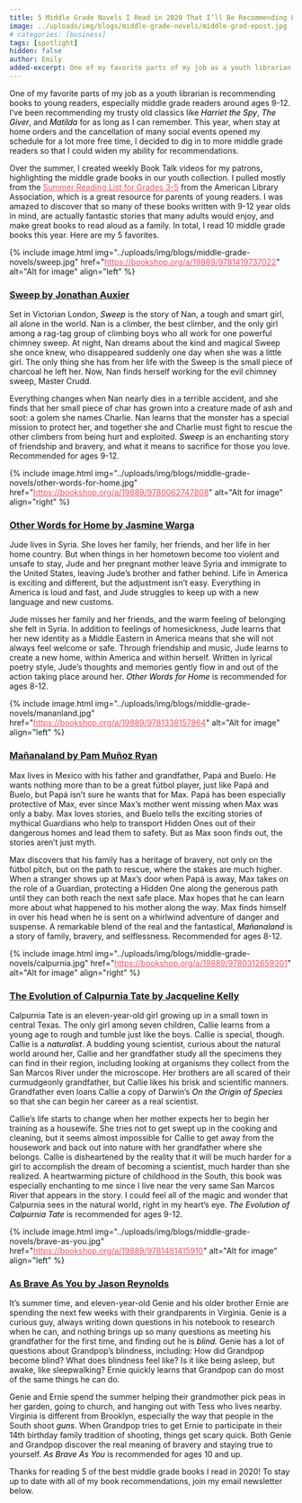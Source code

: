```yaml
---
title: 5 Middle Grade Novels I Read in 2020 That I’ll Be Recommending Forever
image: ../uploads/img/blogs/middle-grade-novels/middle-grad-epost.jpg
# categories: [business]
tags: [spotlight]
hidden: false
author: Emily
added-excerpt: One of my favorite parts of my job as a youth librarian is recommending books to young readers, especially middle grade readers around ages 9-12. I’ve been recommending my trusty old classics like <i>Harriet the Spy</i>, <i>The Giver</i>, and <i>Matilda</i> for as long as I can remember.
---
```


<style> em {color: black;} p a {color: #f0506e;}</style>

One of my favorite parts of my job as a youth librarian is recommending books to young readers, especially middle grade readers around ages 9-12. I’ve been recommending my trusty old classics like _Harriet the Spy_, _The Giver_, and _Matilda_ for as long as I can remember. This year, when stay at home orders and the cancellation of many social events opened my schedule for a lot more free time, I decided to dig in to more middle grade readers so that I could widen my ability for recommendations.

Over the summer, I created weekly Book Talk videos for my patrons, highlighting the middle grade books in our youth collection. I pulled mostly from the [Summer Reading List for Grades 3-5](http://www.ala.org/alsc/sites/ala.org.alsc/files/content/compubs/booklists/summer/200428-alsc-2020-summer-reading-booklist-3_3-5.pdf) from the American Library Association, which is a great resource for parents of young readers. I was amazed to discover that so many of these books written with 9-12 year olds in mind, are actually fantastic stories that many adults would enjoy, and make great books to read aloud as a family. In total, I read 10 middle grade books this year. Here are my 5 favorites.

{% include image.html img="../uploads/img/blogs/middle-grade-novels/sweep.jpg" href="https://bookshop.org/a/19889/9781419737022" alt="Alt for image" align="left" %}

### [Sweep by Jonathan Auxier](https://bookshop.org/a/19889/9781419737022)

Set in Victorian London, _Sweep_ is the story of Nan, a tough and smart girl, all alone in the world. Nan is a climber, the best climber, and the only girl among a rag-tag group of climbing boys who all work for one powerful chimney sweep. At night, Nan dreams about the kind and magical Sweep she once knew, who disappeared suddenly one day when she was a little girl. The only thing she has from her life with the Sweep is the small piece of charcoal he left her. Now, Nan finds herself working for the evil chimney sweep, Master Crudd.

Everything changes when Nan nearly dies in a terrible accident, and she finds that her small piece of char has grown into a creature made of ash and soot: a golem she names Charlie. Nan learns that the monster has a special mission to protect her, and together she and Charlie must fight to rescue the other climbers from being hurt and exploited. _Sweep_ is an enchanting story of friendship and bravery, and what it means to sacrifice for those you love. Recommended for ages 9-12.

{% include image.html img="../uploads/img/blogs/middle-grade-novels/other-words-for-home.jpg" href="https://bookshop.org/a/19889/9780062747808" alt="Alt for image" align="right" %}

### [Other Words for Home by Jasmine Warga](https://bookshop.org/a/19889/9780062747808)

Jude lives in Syria. She loves her family, her friends, and her life in her home country. But when things in her hometown become too violent and unsafe to stay, Jude and her pregnant mother leave Syria and immigrate to the United States, leaving Jude’s brother and father behind. Life in America is exciting and different, but the adjustment isn’t easy. Everything in America is loud and fast, and Jude struggles to keep up with a new language and new customs.

Jude misses her family and her friends, and the warm feeling of belonging she felt in Syria. In addition to feelings of homesickness, Jude learns that her new identity as a Middle Eastern in America means that she will not always feel welcome or safe. Through friendship and music, Jude learns to create a new home, within America and within herself. Written in lyrical poetry style, Jude’s thoughts and memories gently flow in and out of the action taking place around her. _Other Words for Home_ is recommended for ages 8-12.

{% include image.html img="../uploads/img/blogs/middle-grade-novels/mananland.jpg" href="https://bookshop.org/a/19889/9781338157864" alt="Alt for image" align="left" %}

### [Mañanaland by Pam Muñoz Ryan](https://bookshop.org/a/19889/9781338157864)

Max lives in Mexico with his father and grandfather, Papá and Buelo. He wants nothing more than to be a great fútbol player, just like Papá and Buelo, but Papá isn’t sure he wants that for Max. Papá has been especially protective of Max, ever since Max’s mother went missing when Max was only a baby. Max loves stories, and Buelo tells the exciting stories of mythical Guardians who help to transport Hidden Ones out of their dangerous homes and lead them to safety. But as Max soon finds out, the stories aren’t just myth.

Max discovers that his family has a heritage of bravery, not only on the fútbol pitch, but on the path to rescue, where the stakes are much higher. When a stranger shows up at Max’s door when Papá is away, Max takes on the role of a Guardian, protecting a Hidden One along the generous path until they can both reach the next safe place. Max hopes that he can learn more about what happened to his mother along the way. Max finds himself in over his head when he is sent on a whirlwind adventure of danger and suspense. A remarkable blend of the real and the fantastical, _Mañanaland_ is a story of family, bravery, and selflessness. Recommended for ages 8-12.

{% include image.html img="../uploads/img/blogs/middle-grade-novels/calpurnia.jpg" href="https://bookshop.org/a/19889/9780312659301" alt="Alt for image" align="right" %}

### [The Evolution of Calpurnia Tate by Jacqueline Kelly](https://bookshop.org/a/19889/9780312659301)

Calpurnia Tate is an eleven-year-old girl growing up in a small town in central Texas. The only girl among seven children, Callie learns from a young age to rough and tumble just like the boys. Callie is special, though. Callie is a _naturalist_. A budding young scientist, curious about the natural world around her, Callie and her grandfather study all the specimens they can find in their region, including looking at organisms they collect from the San Marcos River under the microscope. Her brothers are all scared of their curmudgeonly grandfather, but Callie likes his brisk and scientific manners. Grandfather even loans Callie a copy of Darwin’s _On the Origin of Species_ so that she can begin her career as a real scientist.

Callie’s life starts to change when her mother expects her to begin her training as a housewife. She tries not to get swept up in the cooking and cleaning, but it seems almost impossible for Callie to get away from the housework and back out into nature with her grandfather where she belongs. Callie is disheartened by the reality that it will be much harder for a girl to accomplish the dream of becoming a scientist, much harder than she realized. A heartwarming picture of childhood in the South, this book was especially enchanting to me since I live near the very same San Marcos River that appears in the story. I could feel all of the magic and wonder that Calpurnia sees in the natural world, right in my heart’s eye. _The Evolution of Calpurnia Tate_ is recommended for ages 9-12.

{% include image.html img="../uploads/img/blogs/middle-grade-novels/brave-as-you.jpg" href="https://bookshop.org/a/19889/9781481415910" alt="Alt for image" align="left" %}

### [As Brave As You by Jason Reynolds](https://bookshop.org/a/19889/9781481415910)

It’s summer time, and eleven-year-old Genie and his older brother Ernie are spending the next few weeks with their grandparents in Virginia. Genie is a curious guy, always writing down questions in his notebook to research when he can, and nothing brings up so many questions as meeting his grandfather for the first time, and finding out he is _blind._ Genie has a lot of questions about Grandpop’s blindness, including: How did Grandpop become blind? What does blindness feel like? Is it like being asleep, but awake, like sleepwalking? Ernie quickly learns that Grandpop can do most of the same things he can do.

Genie and Ernie spend the summer helping their grandmother pick peas in her garden, going to church, and hanging out with Tess who lives nearby. Virginia is different from Brooklyn, especially the way that people in the South shoot _guns_. When Grandpop tries to get Ernie to participate in their 14th birthday family tradition of shooting, things get scary quick. Both Genie and Grandpop discover the real meaning of bravery and staying true to yourself. _As Brave As You_ is recommended for ages 10 and up.

Thanks for reading 5 of the best middle grade books I read in 2020! To stay up to date with all of my book recommendations, join my email newsletter below.
